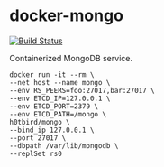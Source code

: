 # docker-mongo

[![Build Status](https://travis-ci.org/h0tbird/docker-mongo.svg?branch=master)](https://travis-ci.org/h0tbird/docker-mongo)

Containerized MongoDB service.

```
docker run -it --rm \
--net host --name mongo \
--env RS_PEERS=foo:27017,bar:27017 \
--env ETCD_IP=127.0.0.1 \
--env ETCD_PORT=2379 \
--env ETCD_PATH=/mongo \
h0tbird/mongo \
--bind_ip 127.0.0.1 \
--port 27017 \
--dbpath /var/lib/mongodb \
--replSet rs0
```
